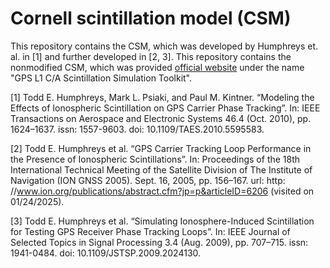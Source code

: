 # Cornell scintillation model (CSM)

This repository contains the CSM, which was developed by Humphreys et. al. in [1] and further developed in [2, 3]. This repository contains the nonmodified CSM, which was provided [official website](https://gps.ece.cornell.edu/tools.php) under the name "GPS L1 C/A Scintillation Simulation Toolkit".

[1] Todd E. Humphreys, Mark L. Psiaki, and Paul M. Kintner. “Modeling the Effects of Ionospheric Scintillation on GPS Carrier Phase Tracking”. In: IEEE Transactions on Aerospace and Electronic Systems 46.4 (Oct. 2010), pp. 1624–1637. issn: 1557-9603. doi: 10.1109/TAES.2010.5595583.

[2] Todd E. Humphreys et al. “GPS Carrier Tracking Loop Performance in the Presence of Ionospheric Scintillations”. In: Proceedings of the 18th International Technical Meeting of the Satellite Division of The Institute of Navigation (ION GNSS 2005). Sept. 16, 2005, pp. 156–167. url: http: //www.ion.org/publications/abstract.cfm?jp=p&articleID=6206 (visited on 01/24/2025).

[3] Todd E. Humphreys et al. “Simulating Ionosphere-Induced Scintillation for Testing GPS Receiver Phase Tracking Loops”. In: IEEE Journal of Selected Topics in Signal Processing 3.4 (Aug. 2009), pp. 707–715. issn: 1941-0484. doi: 10.1109/JSTSP.2009.2024130.
